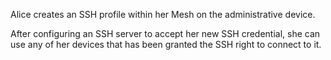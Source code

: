 
Alice creates an SSH profile within her Mesh on the administrative device.


After configuring an SSH server to accept her new SSH credential, she can use any of her devices 
that has been granted the SSH right to connect to it.

